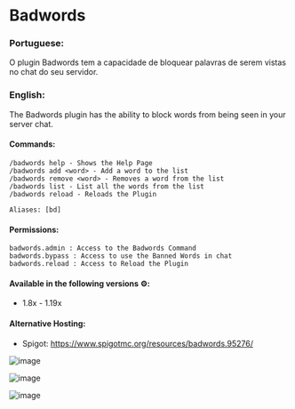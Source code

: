 # Badwords
### **Portuguese:**
O plugin Badwords tem a capacidade de bloquear palavras de serem vistas no chat do seu servidor.

### **English:**
The Badwords plugin has the ability to block words from being seen in your server chat.

#### Commands:
    /badwords help - Shows the Help Page
    /badwords add <word> - Add a word to the list
    /badwords remove <word> - Removes a word from the list
    /badwords list - List all the words from the list
    /badwords reload - Reloads the Plugin
  
    Aliases: [bd]
  
#### Permissions:
    badwords.admin : Access to the Badwords Command
    badwords.bypass : Access to use the Banned Words in chat
    badwords.reload : Access to Reload the Plugin

#### Available in the following versions ⚙️:
  - 1.8x - 1.19x

#### Alternative Hosting:
  - Spigot: https://www.spigotmc.org/resources/badwords.95276/
  
![image](https://user-images.githubusercontent.com/41524430/193424174-2239377c-78ea-4d5b-b868-12a4acbfaafb.png)

![image](https://user-images.githubusercontent.com/41524430/193424178-c268d74b-c4fd-4f0c-b6ca-255fd986a70a.png)

![image](https://user-images.githubusercontent.com/41524430/193424182-588df255-23de-4132-86bd-c6bc751457a6.png)
